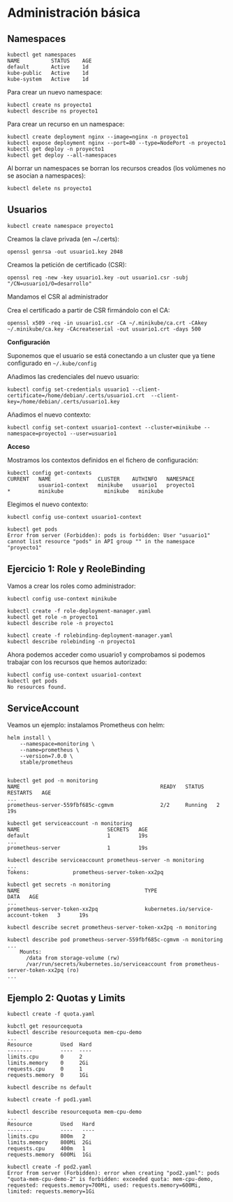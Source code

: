# Administración básica

## Namespaces

    kubectl get namespaces
    NAME          STATUS    AGE
    default       Active    1d
    kube-public   Active    1d
    kube-system   Active    1d

Para crear un nuevo namespace:

    kubectl create ns proyecto1
    kubectl describe ns proyecto1

Para crear un recurso en un namespace:

    kubectl create deployment nginx --image=nginx -n proyecto1
    kubectl expose deployment nginx --port=80 --type=NodePort -n proyecto1
    kubectl get deploy -n proyecto1
    kubectl get deploy --all-namespaces

Al borrar un namespaces se borran los recursos creados (los volúmenes no se asocian a namespaces):

    kubectl delete ns proyecto1

## Usuarios

    kubectl create namespace proyecto1

Creamos la clave privada (en ~/.certs):

    openssl genrsa -out usuario1.key 2048

Creamos la petición de certificado (CSR):

    openssl req -new -key usuario1.key -out usuario1.csr -subj "/CN=usuario1/O=desarrollo"

Mandamos el CSR al administrador

Crea el certificado a partir de CSR firmándolo con el CA:

    openssl x509 -req -in usuario1.csr -CA ~/.minikube/ca.crt -CAkey ~/.minikube/ca.key -CAcreateserial -out usuario1.crt -days 500

**Configuración**

Suponemos que el usuario se está conectando a un cluster que ya tiene configurado en `~/.kube/config`

Añadimos las credenciales del nuevo usuario:

    kubectl config set-credentials usuario1 --client-certificate=/home/debian/.certs/usuario1.crt  --client-key=/home/debian/.certs/usuario1.key

Añadimos el nuevo contexto:

    kubectl config set-context usuario1-context --cluster=minikube --namespace=proyecto1 --user=usuario1

**Acceso**

Mostramos los contextos definidos en el fichero de configuración:

    kubectl config get-contexts
    CURRENT   NAME               CLUSTER    AUTHINFO   NAMESPACE
              usuario1-context   minikube   usuario1   proyecto1
    *         minikube             minikube   minikube  

Elegimos el nuevo contexto:

    kubectl config use-context usuario1-context

    kubectl get pods
    Error from server (Forbidden): pods is forbidden: User "usuario1" cannot list resource "pods" in API group "" in the namespace "proyecto1"

## Ejercicio 1: Role y ReoleBinding

Vamos a crear los roles como administrador:

    kubectl config use-context minikube

    kubectl create -f role-deployment-manager.yaml
    kubectl get role -n proyecto1
    kubectl describe role -n proyecto1

    kubectl create -f rolebinding-deployment-manager.yaml
    kubectl describe rolebinding -n proyecto1

Ahora podemos acceder como usuario1 y comprobamos si podemos trabajar con los recursos que hemos autorizado:

    kubectl config use-context usuario1-context
    kubectl get pods
    No resources found.

## ServiceAccount

Veamos un ejemplo: instalamos Prometheus con helm:

    helm install \
        --namespace=monitoring \
        --name=prometheus \
        --version=7.0.0 \
        stable/prometheus


    kubectl get pod -n monitoring
    NAME                                             READY   STATUS    RESTARTS   AGE
    ...
    prometheus-server-559fbf685c-cgmvm               2/2     Running   2          19s
    
    kubectl get serviceaccount -n monitoring
    NAME                            SECRETS   AGE
    default                         1         19s
    ...
    prometheus-server               1         19s

    kubectl describe serviceaccount prometheus-server -n monitoring
    ...
    Tokens:              prometheus-server-token-xx2pq

    kubectl get secrets -n monitoring                              
    NAME                                        TYPE                                  DATA   AGE
    ...
    prometheus-server-token-xx2pq               kubernetes.io/service-account-token   3      19s

    kubectl describe secret prometheus-server-token-xx2pq -n monitoring

    kubectl describe pod prometheus-server-559fbf685c-cgmvm -n monitoring
    ...
        Mounts:
          /data from storage-volume (rw)
          /var/run/secrets/kubernetes.io/serviceaccount from prometheus-server-token-xx2pq (ro)
    ...


## Ejemplo 2: Quotas y Limits

    kubectl create -f quota.yaml

    kubctl get resourcequota
    kubectl describe resourcequota mem-cpu-demo
    ...
    Resource         Used  Hard
    --------         ----  ----
    limits.cpu       0     2
    limits.memory    0     2Gi
    requests.cpu     0     1
    requests.memory  0     1Gi

    kubectl describe ns default

    kubectl create -f pod1.yaml

    kubectl describe resourcequota mem-cpu-demo
    ...
    Resource         Used   Hard
    --------         ----   ----
    limits.cpu       800m   2
    limits.memory    800Mi  2Gi
    requests.cpu     400m   1
    requests.memory  600Mi  1Gi

    kubectl create -f pod2.yaml
    Error from server (Forbidden): error when creating "pod2.yaml": pods "quota-mem-cpu-demo-2" is forbidden: exceeded quota: mem-cpu-demo, requested: requests.memory=700Mi, used: requests.memory=600Mi, limited: requests.memory=1Gi


